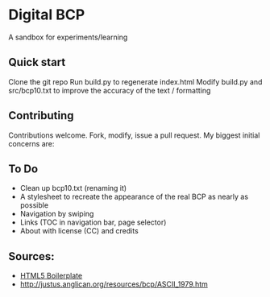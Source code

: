# Digital BCP

A sandbox for experiments/learning



## Quick start
Clone the git repo
Run build.py to regenerate index.html
Modify build.py and src/bcp10.txt to improve the accuracy of the text / formatting


## Contributing
Contributions welcome. Fork, modify, issue a pull request. My biggest initial concerns are:


## To Do
* Clean up bcp10.txt (renaming it)
* A stylesheet to recreate the appearance of the real BCP as nearly as possible
* Navigation by swiping
* Links (TOC in navigation bar, page selector)
* About with license (CC) and credits

## Sources:
* [HTML5 Boilerplate](http://html5boilerplate.com)
* http://justus.anglican.org/resources/bcp/ASCII_1979.htm


